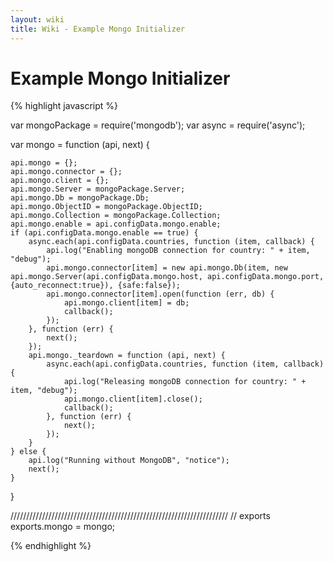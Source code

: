 ```yaml
---
layout: wiki
title: Wiki - Example Mongo Initializer
---
```


# Example Mongo Initializer

{% highlight javascript %}

var mongoPackage = require('mongodb');
var async = require('async');

var mongo = function (api, next) {

    api.mongo = {};
    api.mongo.connector = {};
    api.mongo.client = {};
    api.mongo.Server = mongoPackage.Server;
    api.mongo.Db = mongoPackage.Db;
    api.mongo.ObjectID = mongoPackage.ObjectID;
    api.mongo.Collection = mongoPackage.Collection;
    api.mongo.enable = api.configData.mongo.enable;
    if (api.configData.mongo.enable == true) {
        async.each(api.configData.countries, function (item, callback) {
            api.log("Enabling mongoDB connection for country: " + item, "debug");
            api.mongo.connector[item] = new api.mongo.Db(item, new api.mongo.Server(api.configData.mongo.host, api.configData.mongo.port, {auto_reconnect:true}), {safe:false});
            api.mongo.connector[item].open(function (err, db) {
                api.mongo.client[item] = db;
                callback();
            });
        }, function (err) {
            next();
        });
        api.mongo._teardown = function (api, next) {
            async.each(api.configData.countries, function (item, callback) {
                api.log("Releasing mongoDB connection for country: " + item, "debug");
                api.mongo.client[item].close();
                callback();
            }, function (err) {
                next();
            });
        }
    } else {
        api.log("Running without MongoDB", "notice");
        next();
    }
}

/////////////////////////////////////////////////////////////////////
// exports
exports.mongo = mongo;

{% endhighlight %}
